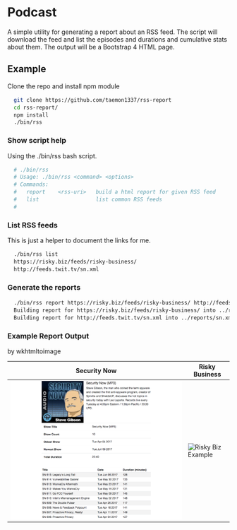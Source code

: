 # Podcast

A simple utility for generating a report about an RSS feed.  The script will download the feed and list the episodes and durations and cumulative stats about them.  The output will be a Bootstrap 4 HTML page.

## Example
Clone the repo and install npm module
```bash
  git clone https://github.com/taemon1337/rss-report
  cd rss-report/
  npm install
  ./bin/rss
```

### Show script help
Using the ./bin/rss bash script.
```bash
  # ./bin/rss
  # Usage: ./bin/rss <command> <options>
  # Commands:
  #   report    <rss-uri>   build a html report for given RSS feed
  #   list                  list common RSS feeds
  #
```

### List RSS feeds
This is just a helper to document the links for me.
```bash
  ./bin/rss list
  https://risky.biz/feeds/risky-business/
  http://feeds.twit.tv/sn.xml
```

### Generate the reports
```bash
  ./bin/rss report https://risky.biz/feeds/risky-business/ http://feeds.twit.tv/sn.xml
  Building report for https://risky.biz/feeds/risky-business/ into ../reports/risky-business.html...
  Building report for http://feeds.twit.tv/sn.xml into ../reports/sn.xml.html...
```

### Example Report Output
by wkhtmltoimage

| Security Now  | Risky Business |
| ------------- | ------------- |
| ![Security Now Example](/examples/sn.xml.png?raw=true "Security Now Report")  | ![Risky Biz Example](/examples/risky-business.png?raw=true "Risky Business Report")  |

